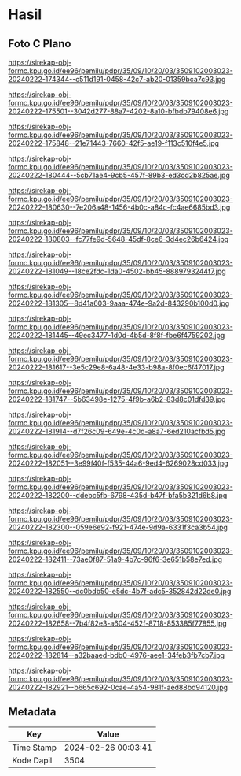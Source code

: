 # Hasil

## Foto C Plano

https://sirekap-obj-formc.kpu.go.id/ee96/pemilu/pdpr/35/09/10/20/03/3509102003023-20240222-174344--c511d191-0458-42c7-ab20-01359bca7c93.jpg

https://sirekap-obj-formc.kpu.go.id/ee96/pemilu/pdpr/35/09/10/20/03/3509102003023-20240222-175501--3042d277-88a7-4202-8a10-bfbdb79408e6.jpg

https://sirekap-obj-formc.kpu.go.id/ee96/pemilu/pdpr/35/09/10/20/03/3509102003023-20240222-175848--21e71443-7660-42f5-ae19-f113c510f4e5.jpg

https://sirekap-obj-formc.kpu.go.id/ee96/pemilu/pdpr/35/09/10/20/03/3509102003023-20240222-180444--5cb71ae4-9cb5-457f-89b3-ed3cd2b825ae.jpg

https://sirekap-obj-formc.kpu.go.id/ee96/pemilu/pdpr/35/09/10/20/03/3509102003023-20240222-180630--7e206a48-1456-4b0c-a84c-fc4ae6685bd3.jpg

https://sirekap-obj-formc.kpu.go.id/ee96/pemilu/pdpr/35/09/10/20/03/3509102003023-20240222-180803--fc77fe9d-5648-45df-8ce6-3d4ec26b6424.jpg

https://sirekap-obj-formc.kpu.go.id/ee96/pemilu/pdpr/35/09/10/20/03/3509102003023-20240222-181049--18ce2fdc-1da0-4502-bb45-8889793244f7.jpg

https://sirekap-obj-formc.kpu.go.id/ee96/pemilu/pdpr/35/09/10/20/03/3509102003023-20240222-181305--8d41a603-9aaa-474e-9a2d-843290b100d0.jpg

https://sirekap-obj-formc.kpu.go.id/ee96/pemilu/pdpr/35/09/10/20/03/3509102003023-20240222-181445--49ec3477-1d0d-4b5d-8f8f-fbe6f4759202.jpg

https://sirekap-obj-formc.kpu.go.id/ee96/pemilu/pdpr/35/09/10/20/03/3509102003023-20240222-181617--3e5c29e8-6a48-4e33-b98a-8f0ec6f47017.jpg

https://sirekap-obj-formc.kpu.go.id/ee96/pemilu/pdpr/35/09/10/20/03/3509102003023-20240222-181747--5b63498e-1275-4f9b-a6b2-83d8c01dfd39.jpg

https://sirekap-obj-formc.kpu.go.id/ee96/pemilu/pdpr/35/09/10/20/03/3509102003023-20240222-181914--d7f26c09-649e-4c0d-a8a7-6ed210acfbd5.jpg

https://sirekap-obj-formc.kpu.go.id/ee96/pemilu/pdpr/35/09/10/20/03/3509102003023-20240222-182051--3e99f40f-f535-44a6-9ed4-6269028cd033.jpg

https://sirekap-obj-formc.kpu.go.id/ee96/pemilu/pdpr/35/09/10/20/03/3509102003023-20240222-182200--ddebc5fb-6798-435d-b47f-bfa5b321d6b8.jpg

https://sirekap-obj-formc.kpu.go.id/ee96/pemilu/pdpr/35/09/10/20/03/3509102003023-20240222-182300--059e6e92-f921-474e-9d9a-6331f3ca3b54.jpg

https://sirekap-obj-formc.kpu.go.id/ee96/pemilu/pdpr/35/09/10/20/03/3509102003023-20240222-182411--73ae0f87-51a9-4b7c-96f6-3e651b58e7ed.jpg

https://sirekap-obj-formc.kpu.go.id/ee96/pemilu/pdpr/35/09/10/20/03/3509102003023-20240222-182550--dc0bdb50-e5dc-4b7f-adc5-352842d22de0.jpg

https://sirekap-obj-formc.kpu.go.id/ee96/pemilu/pdpr/35/09/10/20/03/3509102003023-20240222-182658--7b4f82e3-a604-452f-8718-853385f77855.jpg

https://sirekap-obj-formc.kpu.go.id/ee96/pemilu/pdpr/35/09/10/20/03/3509102003023-20240222-182814--a32baaed-bdb0-4976-aee1-34feb3fb7cb7.jpg

https://sirekap-obj-formc.kpu.go.id/ee96/pemilu/pdpr/35/09/10/20/03/3509102003023-20240222-182921--b665c692-0cae-4a54-981f-aed88bd94120.jpg


## Metadata

| Key        | Value               |
| ---------- | ------------------- |
| Time Stamp | 2024-02-26 00:03:41 |
| Kode Dapil | 3504                |




